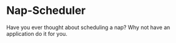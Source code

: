 # Nap-Scheduler
Have you ever thought about scheduling a nap? Why not have an application do it for you.


